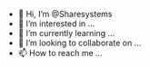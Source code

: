 - 👋 Hi, I’m @Sharesystems
- 👀 I’m interested in ...
- 🌱 I’m currently learning ...
- 💞️ I’m looking to collaborate on ...
- 📫 How to reach me ...

<!---
Sharesystems/Sharesystems is a ✨ special ✨ repository because its `README.md` (this file) appears on your GitHub profile.
You can click the Preview link to take a look at your changes.
--->
